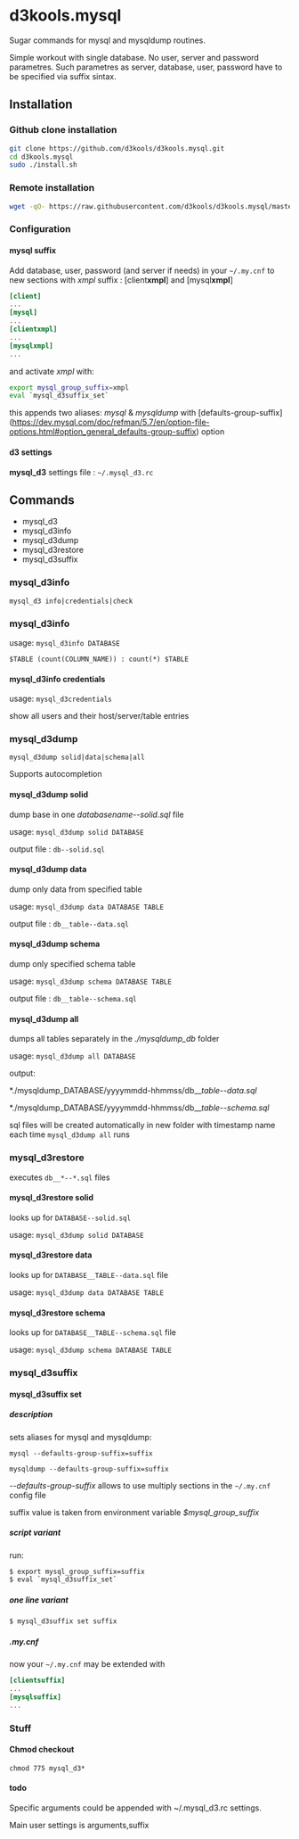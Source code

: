 
# d3kools.mysql

Sugar commands for mysql and mysqldump routines.

Simple workout with single database.
No user, server and password parametres.
Such parametres as server, database, user, password have to be specified via suffix sintax.

## Installation

### Github clone installation

```bash
git clone https://github.com/d3kools/d3kools.mysql.git
cd d3kools.mysql
sudo ./install.sh
```
### Remote installation

```bash
wget -qO- https://raw.githubusercontent.com/d3kools/d3kools.mysql/master/install.sh | bash
```

### Configuration

#### mysql suffix

Add database, user, password (and server if needs) in your `~/.my.cnf` to new sections with *xmpl* suffix : [client**xmpl**] and [mysql**xmpl**]

```ini
[client]
...
[mysql]
...
[clientxmpl]
...
[mysqlxmpl]
...
```

and activate *xmpl* with:

```bash
export mysql_group_suffix=xmpl
eval `mysql_d3suffix_set`
```

this appends two aliases: *mysql* & *mysqldump* with [defaults-group-suffix] (https://dev.mysql.com/doc/refman/5.7/en/option-file-options.html#option_general_defaults-group-suffix) option

#### d3 settings

**mysql_d3** settings file : `~/.mysql_d3.rc`

## Commands
* mysql_d3
* mysql_d3info
* mysql_d3dump
* mysql_d3restore
* mysql_d3suffix

### mysql_d3info

`mysql_d3 info|credentials|check`

### mysql_d3info

usage: `mysql_d3info DATABASE`

```$TABLE (count(COLUMN_NAME)) : count(*) $TABLE```

#### mysql_d3info credentials

usage: `mysql_d3credentials`

show all users and their host/server/table entries

### mysql_d3dump

`mysql_d3dump solid|data|schema|all`

Supports autocompletion

#### mysql_d3dump solid

dump base in one *databasename--solid.sql* file

usage: `mysql_d3dump solid DATABASE`

output file : `db--solid.sql`

#### mysql_d3dump data

dump only data from specified table

usage: `mysql_d3dump data DATABASE TABLE`

output file : `db__table--data.sql`

#### mysql_d3dump schema

dump only specified schema table

usage: `mysql_d3dump schema DATABASE TABLE`

output file : `db__table--schema.sql`

#### mysql_d3dump all

dumps all tables separately in the *./mysqldump_db* folder

usage: `mysql_d3dump all DATABASE`

output:

*./mysqldump_DATABASE/yyyymmdd-hhmmss/db__*table--data.sql*

*./mysqldump_DATABASE/yyyymmdd-hhmmss/db__*table--schema.sql*

sql files will be created automatically in new folder with timestamp name each time `mysql_d3dump all` runs

### mysql_d3restore

executes `db__*--*.sql` files

#### mysql_d3restore solid

looks up for `DATABASE--solid.sql`

usage: `mysql_d3dump solid DATABASE`

#### mysql_d3restore data

looks up for `DATABASE__TABLE--data.sql` file

usage: `mysql_d3dump data DATABASE TABLE`

#### mysql_d3restore schema

looks up for `DATABASE__TABLE--schema.sql` file

usage: `mysql_d3dump schema DATABASE TABLE`

### mysql_d3suffix

#### mysql_d3suffix set

##### description

sets aliases for mysql and mysqldump:

`mysql --defaults-group-suffix=suffix`

`mysqldump --defaults-group-suffix=suffix`

*--defaults-group-suffix* allows to use multiply sections in the `~/.my.cnf` config file

suffix value is taken from environment variable *$mysql_group_suffix*

##### script variant

run:

```bash
$ export mysql_group_suffix=suffix
$ eval `mysql_d3suffix_set`
```

##### one line variant

```bash
$ mysql_d3suffix set suffix
```

##### .my.cnf

now your `~/.my.cnf` may be extended with

```ini
[clientsuffix]
...
[mysqlsuffix]
...
```

### Stuff

#### Chmod checkout

`chmod 775 mysql_d3*`

#### todo

Specific arguments could be appended with ~/.mysql_d3.rc settings.

Main user settings is arguments,suffix

